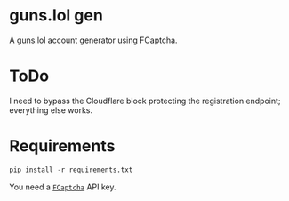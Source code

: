 # guns.lol gen
A guns.lol account generator using FCaptcha.

# ToDo
I need to bypass the Cloudflare block protecting the registration endpoint; everything else works.

# Requirements
```py
pip install -r requirements.txt
```

You need a [`FCaptcha`](https://discord.gg/fcaptcha) API key.
